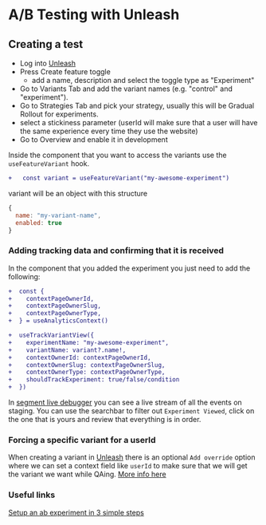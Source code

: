 # A/B Testing with Unleash

## Creating a test

- Log into [Unleash](https://unleash.artsy.net)
- Press Create feature toggle
  - add a name, description and select the toggle type as "Experiment"
- Go to Variants Tab and add the variant names (e.g. "control" and "experiment").
- Go to Strategies Tab and pick your strategy, usually this will be Gradual Rollout for experiments.
- select a stickiness parameter (userId will make sure that a user will have the same experience every time they use the website)
- Go to Overview and enable it in development

Inside the component that you want to access the variants use the `useFeatureVariant` hook.

```diff
+   const variant = useFeatureVariant("my-awesome-experiment")

```

variant will be an object with this structure

```js
{
  name: "my-variant-name",
  enabled: true
}
```

### Adding tracking data and confirming that it is received

In the component that you added the experiment you just need to add the following:

```diff
+  const {
+    contextPageOwnerId,
+    contextPageOwnerSlug,
+    contextPageOwnerType,
+  } = useAnalyticsContext()

+  useTrackVariantView({
+    experimentName: "my-awesome-experiment",
+    variantName: variant?.name!,
+    contextOwnerId: contextPageOwnerId,
+    contextOwnerSlug: contextPageOwnerSlug,
+    contextOwnerType: contextPageOwnerType,
+    shouldTrackExperiment: true/false/condition
+  })
```

In [segment live debugger](https://app.segment.com/artsy-engineering/sources/force-staging/debugger) you can see a live stream of all the events on staging. You can use the searchbar to filter out `Experiment Viewed`, click on the one that is yours and review that everything is in order.

### Forcing a specific variant for a userId

When creating a variant in [Unleash](https://unleash.artsy.net) there is an optional `Add override` option where we can set a context field like `userId` to make sure that we will get the variant we want while QAing. [More info here](https://docs.getunleash.io/advanced/toggle_variants#what-are-variants)

### Useful links

[Setup an ab experiment in 3 simple steps](https://www.getunleash.io/blog/a-b-n-experiments-in-3-simple-steps)
